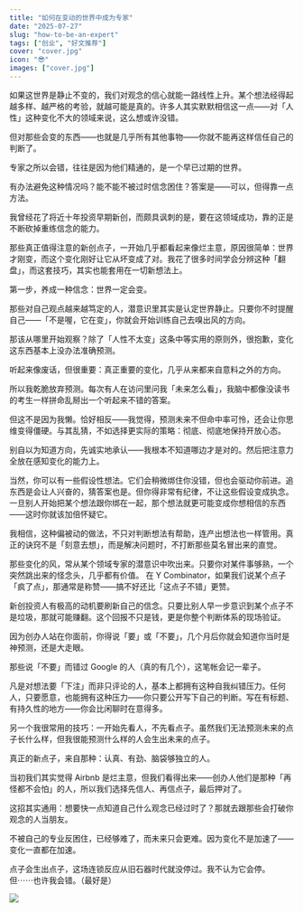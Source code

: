```yaml
---
title: "如何在变动的世界中成为专家"
date: "2025-07-27"
slug: "how-to-be-an-expert"
tags: ["创业", "好文推荐"]
cover: "cover.jpg"
icon: "😎"
images: ["cover.jpg"]
---
```

如果这世界是静止不变的，我们对观念的信心就能一路线性上升。某个想法经得起越多样、越严格的考验，就越可能是真的。许多人其实默默相信这一点——对「人性」这种变化不大的领域来说，这么想或许没错。



但对那些会变的东西——也就是几乎所有其他事物——你就不能再这样信任自己的判断了。



专家之所以会错，往往是因为他们精通的，是一个早已过期的世界。



有办法避免这种情况吗？能不能不被过时信念困住？答案是——可以，但得靠一点方法。



我曾经花了将近十年投资早期新创，而颇具讽刺的是，要在这领域成功，靠的正是不断砍掉重练信念的能力。



那些真正值得注意的新创点子，一开始几乎都看起来像烂主意，原因很简单：世界才刚变，而这个变化刚好让它从坏变成了对。我花了很多时间学会分辨这种「翻盘」，而这套技巧，其实也能套用在一切新想法上。



第一步，养成一种信念：世界一定会变。



那些对自己观点越来越笃定的人，潜意识里其实是认定世界静止。只要你不时提醒自己——「不是喔，它在变」，你就会开始训练自己去嗅出风的方向。



那该从哪里开始观察？除了「人性不太变」这条中等实用的原则外，很抱歉，变化这东西基本上没办法准确预测。



听起来像废话，但很重要：真正重要的变化，几乎从来都来自意料之外的方向。



所以我乾脆放弃预测。每次有人在访问里问我「未来怎么看」，我脑中都像没读书的考生一样拼命乱掰出一个听起来不错的答案。



但这不是因为我懒。恰好相反——我觉得，预测未来不但命中率可怜，还会让你思维变得僵硬。与其乱猜，不如选择更实际的策略：彻底、彻底地保持开放心态。



别自以为知道方向，先诚实地承认——我根本不知道哪边才是对的。然后把注意力全放在感知变化的能力上。



当然，你可以有一些假设性想法。它们会稍微绑住你没错，但也会驱动你前进。追东西是会让人兴奋的，猜答案也是。但你得非常有纪律，不让这些假设变成执念。
一旦别人开始把某个想法跟你绑在一起，那个想法就更可能变成你想相信的东西——这时你就该加倍怀疑它。



我相信，这种偏被动的做法，不只对判断想法有帮助，连产出想法也一样管用。真正的诀窍不是「刻意去想」，而是解决问题时，不打断那些莫名冒出来的直觉。



那些变化的风，常从某个领域专家的潜意识中吹出来。只要你对某件事够熟，一个突然跳出来的怪念头，几乎都有价值。
在 Y Combinator，如果我们说某个点子「疯了点」，那通常是称赞——搞不好还比「这点子不错」更赞。



新创投资人有极高的动机要刷新自己的信念。只要比别人早一步意识到某个点子不是垃圾，那就可能赚翻。这个回报不只是钱，更是你整个判断体系的现场验证。



因为创办人站在你面前，你得说「要」或「不要」，几个月后你就会知道你当时是神预测，还是大走眼。



那些说「不要」而错过 Google 的人（真的有几个），这笔帐会记一辈子。



凡是对想法要「下注」而非只评论的人，基本上都拥有这种自我纠错压力。任何人，只要愿意，也能拥有这种压力——你只要公开写下自己的判断。写在有标题、有持久性的地方——你会比闲聊时在意得多。



另一个我很常用的技巧：一开始先看人，不先看点子。虽然我们无法预测未来的点子长什么样，但我很能预测什么样的人会生出未来的点子。



真正的新点子，来自那种：认真、有劲、脑袋够独立的人。



当初我们其实觉得 Airbnb 是烂主意，但我们看得出来——创办人他们是那种「再怪都不会怕」的人，所以我们选择先信人、再信点子，最后押对了。



这招其实通用：想要快一点知道自己什么观念已经过时了？那就去跟那些会打破你观念的人当朋友。



不被自己的专业反困住，已经够难了，而未来只会更难。因为变化不是加速了——变化一直都在加速。



点子会生出点子，这场连锁反应从旧石器时代就没停过。我不认为它会停。
但⋯⋯也许我会错。（最好是）




![](https://prod-files-secure.s3.us-west-2.amazonaws.com/112d0858-5090-4d34-a606-b75eb8d65fd2/46476355-9cf3-4e99-9b7a-3531bc426380/1000202064.png?X-Amz-Algorithm=AWS4-HMAC-SHA256&X-Amz-Content-Sha256=UNSIGNED-PAYLOAD&X-Amz-Credential=ASIAZI2LB466VXHSJ5JP%2F20250923%2Fus-west-2%2Fs3%2Faws4_request&X-Amz-Date=20250923T122538Z&X-Amz-Expires=3600&X-Amz-Security-Token=IQoJb3JpZ2luX2VjELz%2F%2F%2F%2F%2F%2F%2F%2F%2F%2FwEaCXVzLXdlc3QtMiJHMEUCIQD9fxcR1ZepTQKh51Gq3zlYlzaduAcWVLZ54JyN7WnmBQIgCvn2ezNJXDV98cGG8LYljnol6QZqwJbGyVAUgX7lqOwq%2FwMIRRAAGgw2Mzc0MjMxODM4MDUiDJPcQSy%2B7TZTeVTLyircA%2BDSz%2BXT7ZvPOE9qSm9H3h6WJ2v%2FKxR0ZUexIeHjAg%2FzxKWO7eoSlJ1TEYuhKys72cSyKRNiYStzov5c9WMZDQkrHGsR5A8H2tmdvmCBaoIzRCcDVNbUCJfQCufVz2SGUb9ft4IzkLR5q5CbzXdY1ed2i5Lm4S8RZO2Kp%2FbRai7yN6L%2BqzjQOIBO8tRXF%2BvX4Y7Sxo7PYCklbGpcvp4yf3VzJMkRlgUbuCNiHRqF0gqTA7b4B0BMU9viDJGOFmBSv%2BQROquVLiYnCN6O5T5KndaeHjaV15JZraySlDfsFtzzandCZC8TDgohPdCkcWWAWjLwZuHYn7lkM9MBcDHkkPwX1cEuYGP09YMXUSBhTII2ElaE0GeKX%2BGsvQoAcPU%2BLhUIBY7%2FgMoSf9h7T8y3501LQm6VgzQxUJMlxHKTbevTokpyYgw%2B6yKHPFyhb6llh0%2F9WZjkKHqMu288oD0uOT10Rq2zcJj3xuVHC7PgpAdo%2FAbpqg7X35rnk0nDdvOiXKzmuXAb9loMVAPcY8NAit1TZHFqMMnKHuRul0TG3YIF%2FJg%2FvB3hGNRLsH0oyLzIX30evy4orP0WMb1hVYWhwhEIHL5JPtN1sWj4XCR9kRap0BeKCiqsFH%2B6llZkMPyTysYGOqUBBeCz2o5h13h5xk3rt%2FonF7GjhU7vC3%2FT77phwrFzS4EKUBmtgtf7RKVnSZRFR18RlZsF0Z%2FR6H9h0oou%2FFdCIlGrYiBi7BqCDmJnfLx4xrJV5YUQRtNlweDx3%2By4BYX5VhrmF1YnKX5OoWjYNSV4%2BcO3ptkVRAfesYh09O5sxM8BuFIqPFVrADtyFQj6rDfBMO1pFxZy8JMMH%2BqteUTmosRxznJs&X-Amz-Signature=0a5e9dbd151099ec4b85a3462ac2b486f0a0d9d2774cef565b981b14fe4567bd&X-Amz-SignedHeaders=host&x-amz-checksum-mode=ENABLED&x-id=GetObject)

